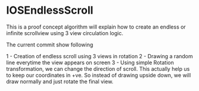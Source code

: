 # IOSEndlessScroll
This is a proof concept algorithm will explain how to create an endless or infinite scrollview using 3 view circulation logic.

The current commit show following

1 - Creation of endless scroll using 3 views in rotation
2 - Drawing a random line everytime the view appears on screen
3 - Using simple Rotation transformation, we can change the direction of scroll. This actually help us to keep our coordinates in +ve. So instead of drawing upside down, we will draw normally and just rotate the final view.
